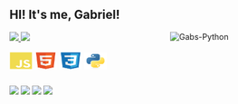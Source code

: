## HI! It's me, Gabriel!
<img align="right" width="220px" alt="Gabs-Python" src="https://spotify-github-profile.vercel.app/api/view?uid=k4sufnekhbjoxsp7yuth27yrx&cover_image=true&theme=default&bar_color=53b14f&bar_color_cover=false"/>
  
<!-- Git Stauts -->
<div>
  <div style="display: inline_block">                                       
    <a href="https://github.com/vianaz" target="_blank">                              
    <img width ="400px" src="https://github-readme-stats.vercel.app/api?username=vianaz&show_icons=true&theme=radical"/>
    <img width ="400px" src="https://github-readme-stats.vercel.app/api/top-langs/?username=vianaz&layout=compact&show_icons=true&theme=radical"/>
    </a>

  </div>
  
  
  



  <!-- Dev Icons   -->
  <div style="display: inline_block"><br>
    <img align="center" alt="Gabs-Js" height="30" width="40" src="https://raw.githubusercontent.com/devicons/devicon/master/icons/javascript/javascript-plain.svg">
    <img align="center" alt="Gabs-HTML" height="30" width="40" src="https://raw.githubusercontent.com/devicons/devicon/master/icons/html5/html5-original.svg">
    <img align="center" alt="Gabs-CSS" height="30" width="40" src="https://raw.githubusercontent.com/devicons/devicon/master/icons/css3/css3-original.svg">
    <img align="center" alt="Gabs-Python" height="30" width="40" src="https://raw.githubusercontent.com/devicons/devicon/master/icons/python/python-original.svg">
    
  </div>
</div>
 
 ##
  
<!-- Social Media  -->
<div> 
  <a href="mailto:viana_gab2001@hotmail.com" target="_blank"><img src="https://img.shields.io/badge/Microsoft_Outlook-0078D4?style=for-the-badge&logo=microsoft-outlook&logoColor=white" target="_blank"></a>
  <a href="https://www.instagram.com/vianazaum/" target="_blank"><img src="https://img.shields.io/badge/-Instagram-%23E4405F?style=for-the-badge&logo=instagram&logoColor=white" target="_blank"></a>
  <a href="https://www.instagram.com/vianazaum/" target="_blank"><img src="https://img.shields.io/badge/LinkedIn-0077B5?style=for-the-badge&logo=linkedin&logoColor=white" target="_blank"></a>
  <a href="https://medium.com/@vianaz" target="_blank"><img src="https://img.shields.io/badge/Medium-12100E?style=for-the-badge&logo=medium&logoColor=white" target="_blank"></a>
</div>

